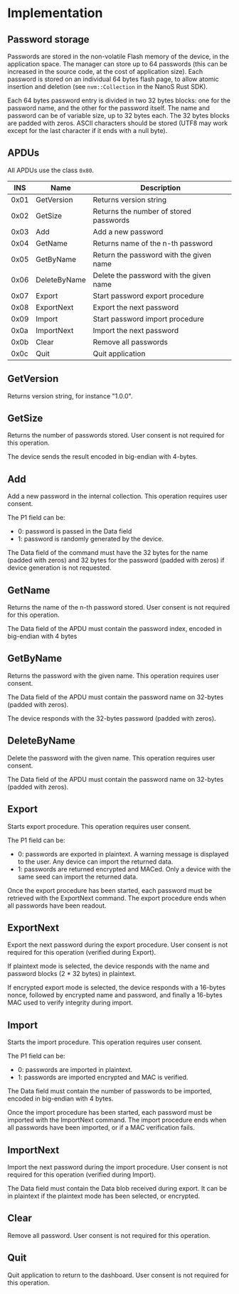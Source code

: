 # Implementation

## Password storage

Passwords are stored in the non-volatile Flash memory of the device, in the
application space. The manager can store up to 64 passwords (this can be
increased in the source code, at the cost of application size). Each password is
stored on an individual 64 bytes flash page, to allow atomic insertion and
deletion (see `nvm::Collection` in the NanoS Rust SDK).

Each 64 bytes password entry is divided in two 32 bytes blocks: one for the
password name, and the other for the password itself. The name and password can
be of variable size, up to 32 bytes each. The 32 bytes blocks are padded with
zeros. ASCII characters should be stored (UTF8 may work except for the last
character if it ends with a null byte).

## APDUs

All APDUs use the class `0x80`.

| INS  | Name         | Description                             |
|------|--------------|-----------------------------------------|
| 0x01 | GetVersion   | Returns version string                  |
| 0x02 | GetSize      | Returns the number of stored passwords  |
| 0x03 | Add          | Add a new password                      |
| 0x04 | GetName      | Returns name of the n-th password       |
| 0x05 | GetByName    | Return the password with the given name |
| 0x06 | DeleteByName | Delete the password with the given name |
| 0x07 | Export       | Start password export procedure         |
| 0x08 | ExportNext   | Export the next password                |
| 0x09 | Import       | Start password import procedure         |
| 0x0a | ImportNext   | Import the next password                |
| 0x0b | Clear        | Remove all passwords                    |
| 0x0c | Quit         | Quit application                        |

## GetVersion

Returns version string, for instance "1.0.0".

## GetSize

Returns the number of passwords stored.
User consent is not required for this operation.

The device sends the result encoded in big-endian with 4-bytes.

## Add

Add a new password in the internal collection.
This operation requires user consent.

The P1 field can be:
- 0: password is passed in the Data field
- 1: password is randomly generated by the device.

The Data field of the command must have the 32 bytes for the
name (padded with zeros) and 32 bytes for the password (padded
with zeros) if device generation is not requested.

## GetName

Returns the name of the n-th password stored.
User consent is not required for this operation.

The Data field of the APDU must contain the password index, encoded in
big-endian with 4 bytes

## GetByName

Returns the password with the given name.
This operation requires user consent.

The Data field of the APDU must contain the password name on 32-bytes (padded
with zeros).

The device responds with the 32-bytes password (padded with zeros).

## DeleteByName

Delete the password with the given name.
This operation requires user consent.

The Data field of the APDU must contain the password name on 32-bytes (padded
with zeros).

## Export

Starts export procedure.
This operation requires user consent.

The P1 field can be:
- 0: passwords are exported in plaintext. A warning message is displayed to the
  user. Any device can import the returned data.
- 1: passwords are returned encrypted and MACed. Only a device with the same
  seed can import the returned data.

Once the export procedure has been started, each password must be retrieved
with the ExportNext command. The export procedure ends when all passwords have
been readout.

## ExportNext

Export the next password during the export procedure.
User consent is not required for this operation (verified during Export).

If plaintext mode is selected, the device responds with the name and password
blocks (2 * 32 bytes) in plaintext.

If encrypted export mode is selected, the device responds with a 16-bytes nonce,
followed by encrypted name and password, and finally a 16-bytes MAC used to
verify integrity during import.

## Import

Starts the import procedure.
This operation requires user consent.

The P1 field can be:
- 0: passwords are imported in plaintext.
- 1: passwords are imported encrypted and MAC is verified.

The Data field must contain the number of passwords to be imported, encoded in
big-endian with 4 bytes.

Once the import procedure has been started, each password must be imported with
the ImportNext command. The import procedure ends when all passwords have been
imported, or if a MAC verification fails.

## ImportNext

Import the next password during the import procedure.
User consent is not required for this operation (verified during Import).

The Data field must contain the Data blob received during export. It can be in
plaintext if the plaintext mode has been selected, or encrypted.

## Clear

Remove all password.
User consent is not required for this operation.

## Quit

Quit application to return to the dashboard.
User consent is not required for this operation.
